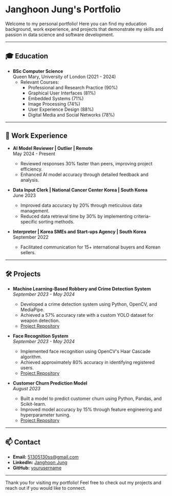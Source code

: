 # Janghoon Jung's Portfolio

Welcome to my personal portfolio! Here you can find my education background, work experience, and projects that demonstrate my skills and passion in data science and software development.

---
## 🎓 Education
- **BSc Computer Science**  
  Queen Mary, University of London (2021 - 2024)  
  - Relevant Courses:  
    - Professional and Research Practice (90%)
    - Graphical User Interfaces (81%)
    - Embedded Systems (71%)
    - Image Processing (74%)
    - User Experience Design (88%)
    - Digital Media and Social Networks (78%)

---

## 💼 Work Experience
- **AI Model Reviewer | Outlier | Remote**  
  May 2024 - Present  
  - Reviewed responses 30% faster than peers, improving project efficiency.
  - Enhanced AI model accuracy through detailed feedback and analysis.

- **Data Input Clerk | National Cancer Center Korea | South Korea**  
  June 2023  
  - Improved data accuracy by 20% through meticulous data management.
  - Reduced data retrieval time by 30% by implementing criteria-specific sorting methods.

- **Interpreter | Korea SMEs and Start-ups Agency | South Korea**  
  September 2022  
  - Facilitated communication for 15+ international buyers and Korean sellers.

---

## 🛠️ Projects
- **Machine Learning-Based Robbery and Crime Detection System**  
  *September 2023 - May 2024*  
  - Developed a crime detection system using Python, OpenCV, and MediaPipe.
  - Achieved a 57% accuracy rate with a custom YOLO dataset for weapon detection.
  - [Project Repository](https://github.com/yourusername/crime-detection-system)

- **Face Recognition System**  
  *September 2023 - May 2024*  
  - Implemented face recognition using OpenCV's Haar Cascade algorithm.
  - Achieved approximately 80% accuracy in identifying registered users.
  - [Project Repository](https://github.com/yourusername/face-recognition-system)

- **Customer Churn Prediction Model**  
  *August 2023*  
  - Built a model to predict customer churn using Python, Pandas, and Scikit-learn.
  - Improved model accuracy by 15% through feature engineering and hyperparameter tuning.
  - [Project Repository](https://github.com/yourusername/churn-prediction)

---

## 📫 Contact
- **Email:** 51305130ss@gmail.com
- **LinkedIn:** [Janghoon Jung](https://www.linkedin.com/in/janghoon-jung-6b28a5218/)
- **GitHub:** [yourusername](https://github.com/yourusername)

---

Thank you for visiting my portfolio! Feel free to check out my projects and reach out if you would like to connect.
